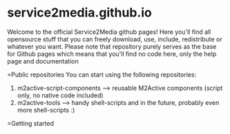 service2media.github.io
=======================

Welcome to the official Service2Media github pages! Here you'll find all opensource stuff that you can freely download, 
use, include, redistribute or whatever you want. Please note that repository purely serves as the base for Github pages 
which means that you'll find no code here, only the help page and documentation

=Public repositories
You can start using the following repositories:
1. m2active-script-components --> reusable M2Active components (script only, no native code included)
2. m2active-tools --> handy shell-scripts and in the future, probably even more shell-scripts :)

=Getting started
